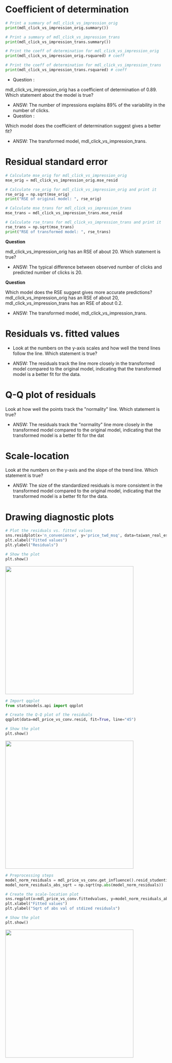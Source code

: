 # Coefficient of determination
```py
# Print a summary of mdl_click_vs_impression_orig
print(mdl_click_vs_impression_orig.summary())

# Print a summary of mdl_click_vs_impression_trans
print(mdl_click_vs_impression_trans.summary())
```
```py
# Print the coeff of determination for mdl_click_vs_impression_orig
print(mdl_click_vs_impression_orig.rsquared) # coeff

# Print the coeff of determination for mdl_click_vs_impression_trans
print(mdl_click_vs_impression_trans.rsquared) # coeff
```
- Question : 

mdl_click_vs_impression_orig has a coefficient of determination of 0.89. Which statement about the model is true?
- ANSW: The number of impressions explains 89% of the variability in the number of clicks.
- Question : 

Which model does the coefficient of determination suggest gives a better fit?
- ANSW: The transformed model, mdl_click_vs_impression_trans.
# Residual standard error
```py
# Calculate mse_orig for mdl_click_vs_impression_orig
mse_orig = mdl_click_vs_impression_orig.mse_resid

# Calculate rse_orig for mdl_click_vs_impression_orig and print it
rse_orig = np.sqrt(mse_orig)
print("RSE of original model: ", rse_orig)

# Calculate mse_trans for mdl_click_vs_impression_trans
mse_trans = mdl_click_vs_impression_trans.mse_resid

# Calculate rse_trans for mdl_click_vs_impression_trans and print it
rse_trans = np.sqrt(mse_trans)
print("RSE of transformed model: ", rse_trans)
```
**Question**

mdl_click_vs_impression_orig has an RSE of about 20. Which statement is true?
- ANSW: The typical difference between observed number of clicks and predicted number of clicks is 20.

**Question**

Which model does the RSE suggest gives more accurate predictions? mdl_click_vs_impression_orig has an RSE of about 20, mdl_click_vs_impression_trans has an RSE of about 0.2.
- ANSW: The transformed model, mdl_click_vs_impression_trans.

# Residuals vs. fitted values
- Look at the numbers on the y-axis scales and how well the trend lines follow the  line. Which statement is true?

- ANSW: The residuals track the  line more closely in the transformed model compared to the original model, indicating that the transformed model is a better fit for the data.
# Q-Q plot of residuals
Look at how well the points track the "normality" line. Which statement is true?
- ANSW: The residuals track the "normality" line more closely in the transformed model compared to the original model, indicating that the transformed model is a better fit for the dat
# Scale-location
Look at the numbers on the y-axis and the slope of the trend line. Which statement is true?
- ANSW: The size of the standardized residuals is more consistent in the transformed model compared to the original model, indicating that the transformed model is a better fit for the data.
# Drawing diagnostic plots
```py
# Plot the residuals vs. fitted values
sns.residplot(x='n_convenience', y='price_twd_msq', data=taiwan_real_estate, lowess=True)
plt.xlabel("Fitted values")
plt.ylabel("Residuals")

# Show the plot
plt.show()
```
<img src="https://user-images.githubusercontent.com/51888893/211594326-81a7fe15-12f8-48bf-b7dc-571867179193.png" width=400px>

```py
# Import qqplot
from statsmodels.api import qqplot

# Create the Q-Q plot of the residuals
qqplot(data=mdl_price_vs_conv.resid, fit=True, line="45")

# Show the plot
plt.show()
```
<img src="https://user-images.githubusercontent.com/51888893/211594911-60948b71-c852-4487-b59b-87ac43ef68a8.png" width=400px>

```py
# Preprocessing steps
model_norm_residuals = mdl_price_vs_conv.get_influence().resid_studentized_internal
model_norm_residuals_abs_sqrt = np.sqrt(np.abs(model_norm_residuals))

# Create the scale-location plot
sns.regplot(x=mdl_price_vs_conv.fittedvalues, y=model_norm_residuals_abs_sqrt, ci=None, lowess=True)
plt.xlabel("Fitted values")
plt.ylabel("Sqrt of abs val of stdized residuals")

# Show the plot
plt.show()
```
<img src="https://user-images.githubusercontent.com/51888893/211595048-0eed0020-ef73-4766-a883-5d6f8999dc75.png" width=400px>

